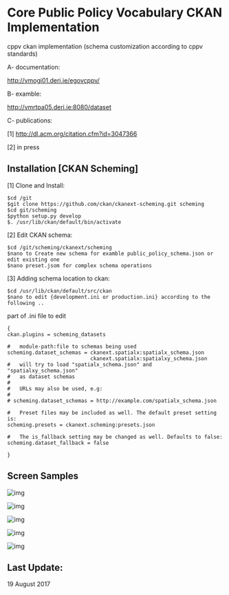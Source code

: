 Core Public Policy Vocabulary CKAN Implementation
===========================

cppv ckan implementation (schema customization according to cppv standards)

A- documentation: 

http://vmogi01.deri.ie/egovcppv/ 

B- examble:

http://vmrtpa05.deri.ie:8080/dataset

C- publications:

[1] http://dl.acm.org/citation.cfm?id=3047366

[2] in press


Installation [CKAN Scheming]
-------------
[1] Clone and Install:
```
$cd /git
$git clone https://github.com/ckan/ckanext-scheming.git scheming
$cd git/scheming
$python setup.py develop
$. /usr/lib/ckan/default/bin/activate
```
[2] Edit CKAN schema:

```
$cd /git/scheming/ckanext/scheming
$nano to Create new schema for examble public_policy_schema.json or edit existing one
$nano preset.jsom for complex schema operations
```
[3] Adding schema location to ckan:
```
$cd /usr/lib/ckan/default/src/ckan
$nano to edit {development.ini or production.ini} according to the following ..
```
part of .ini file to edit
```
{
ckan.plugins = scheming_datasets

#   module-path:file to schemas being used
scheming.dataset_schemas = ckanext.spatialx:spatialx_schema.json
                           ckanext.spatialx:spatialxy_schema.json
#   will try to load "spatialx_schema.json" and "spatialxy_schema.json"
#   as dataset schemas
#
#   URLs may also be used, e.g:
#
# scheming.dataset_schemas = http://example.com/spatialx_schema.json

#   Preset files may be included as well. The default preset setting is:
scheming.presets = ckanext.scheming:presets.json

#   The is_fallback setting may be changed as well. Defaults to false:
scheming.dataset_fallback = false

}

```
Screen Samples
----------

![img](screen_samples/s2.png)

![img](screen_samples/s1.png)

![img](screen_samples/s3.jpg)

![img](screen_samples/s4.png)

![img](screen_samples/s6.png)


Last Update:
------------
19 August 2017

